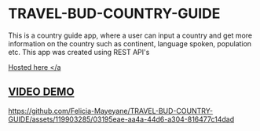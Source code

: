 # TRAVEL-BUD-COUNTRY-GUIDE
This is a country guide app, where a user can input a country and get more information on the country such as continent, language spoken, population etc. This app was created using REST API's

<a href ="https://countryguideapp1.netlify.app/">Hosted here </a

<h2>VIDEO DEMO</h2>


https://github.com/Felicia-Mayeyane/TRAVEL-BUD-COUNTRY-GUIDE/assets/119903285/03195eae-aa4a-44d6-a304-816477c14dad
